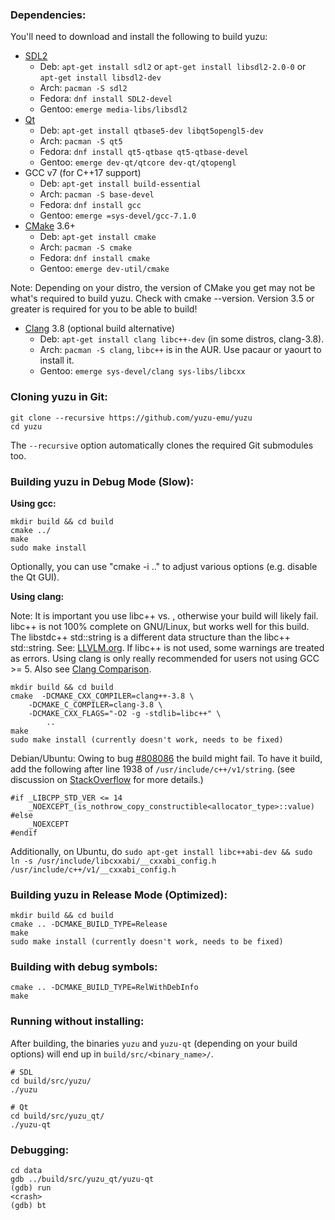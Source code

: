 ### Dependencies:

You'll need to download and install the following to build yuzu:

* [SDL2](https://www.libsdl.org/download-2.0.php)
  - Deb: `apt-get install sdl2` or `apt-get install libsdl2-2.0-0` or `apt-get install libsdl2-dev`
  - Arch: `pacman -S sdl2`
  - Fedora: `dnf install SDL2-devel`
  - Gentoo: `emerge media-libs/libsdl2`
* [Qt](http://qt-project.org/downloads)
  - Deb: `apt-get install qtbase5-dev libqt5opengl5-dev`
  - Arch: `pacman -S qt5`
  - Fedora: `dnf install qt5-qtbase qt5-qtbase-devel`
  - Gentoo: `emerge dev-qt/qtcore dev-qt/qtopengl`
* GCC v7 (for C++17 support)
  - Deb: `apt-get install build-essential`
  - Arch: `pacman -S base-devel`
  - Fedora: `dnf install gcc`
  - Gentoo: `emerge =sys-devel/gcc-7.1.0`
* [CMake](http://www.cmake.org/) 3.6+
  - Deb: `apt-get install cmake`
  - Arch: `pacman -S cmake`
  - Fedora: `dnf install cmake`
  - Gentoo: `emerge dev-util/cmake`

Note: Depending on your distro, the version of CMake you get may not be what's required to build yuzu. Check with cmake --version. Version 3.5 or greater is required for you to be able to build!
* [Clang](https://github.com/llvm-mirror/clang) 3.8 (optional build alternative)
  - Deb: `apt-get install clang libc++-dev` (in some distros, clang-3.8).
  - Arch: `pacman -S clang`, `libc++` is in the AUR. Use pacaur or yaourt to install it.
  - Gentoo: `emerge sys-devel/clang sys-libs/libcxx`

### Cloning yuzu in Git:

```
git clone --recursive https://github.com/yuzu-emu/yuzu
cd yuzu
```

The `--recursive` option automatically clones the required Git submodules too.

### Building yuzu in Debug Mode (Slow):

**Using gcc:**

```
mkdir build && cd build
cmake ../
make
sudo make install
```
Optionally, you can use "cmake -i .." to adjust various options (e.g. disable the Qt GUI).

**Using clang:**

Note: It is important you use libc++ vs. , otherwise your build will likely fail. libc++ is not 100% complete on GNU/Linux, but works well for this build. The libstdc++ std::string is a different data structure than the libc++ std::string. See: [LLVLM.org](https://llvm.org/svn/llvm-project/www-releases/trunk/3.8.0/projects/libcxx/docs/UsingLibcxx.html). If libc++ is not used, some warnings are treated as errors. Using clang is only really recommended for users not using GCC >= 5. Also see [Clang Comparison](http://clang.llvm.org/comparison.html).

```
mkdir build && cd build
cmake  -DCMAKE_CXX_COMPILER=clang++-3.8 \
	-DCMAKE_C_COMPILER=clang-3.8 \
	-DCMAKE_CXX_FLAGS="-O2 -g -stdlib=libc++" \
        ..
make
sudo make install (currently doesn't work, needs to be fixed)
```
Debian/Ubuntu: Owing to bug [#808086](https://bugs.debian.org/cgi-bin/bugreport.cgi?bug=808086) the build might
fail. To have it build, add the following after line 1938 of `/usr/include/c++/v1/string`. (see discussion on
[StackOverflow](http://stackoverflow.com/questions/37096062/get-a-basic-c-program-to-compile-using-clang-on-ubuntu-16)
for more details.)

```
#if _LIBCPP_STD_VER <= 14
    _NOEXCEPT_(is_nothrow_copy_constructible<allocator_type>::value)
#else
    _NOEXCEPT
#endif
```

Additionally, on Ubuntu,
do `sudo apt-get install libc++abi-dev && sudo ln -s /usr/include/libcxxabi/__cxxabi_config.h /usr/include/c++/v1/__cxxabi_config.h`


### Building yuzu in Release Mode (Optimized):

```
mkdir build && cd build
cmake .. -DCMAKE_BUILD_TYPE=Release
make
sudo make install (currently doesn't work, needs to be fixed)
```

### Building with debug symbols:

```
cmake .. -DCMAKE_BUILD_TYPE=RelWithDebInfo
make
```

### Running without installing:

After building, the binaries `yuzu` and `yuzu-qt` (depending on your build options) will end up in `build/src/<binary_name>/`. 

```
# SDL
cd build/src/yuzu/
./yuzu

# Qt
cd build/src/yuzu_qt/
./yuzu-qt
```

### Debugging:

```
cd data
gdb ../build/src/yuzu_qt/yuzu-qt
(gdb) run
<crash>
(gdb) bt
```